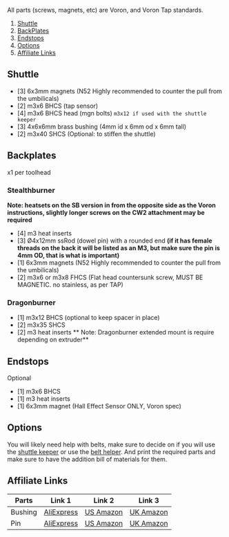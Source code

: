 All parts (screws, magnets, etc) are Voron, and Voron Tap standards.

1. [Shuttle](#shuttle)
2. [BackPlates](#backplates)
3. [Endstops](#endstops)
4. [Options](#options)
5. [Affiliate Links](#affiliate-links)

## Shuttle

- [3] 6x3mm magnets (N52 Highly recommended to counter the pull from the umbilicals)
- [2] m3x6 BHCS (tap sensor)
- [4] m3x6 BHCS head (mgn bolts) `m3x12 if used with the shuttle keeper`
- [3] 4x6x6mm brass bushing (4mm id x 6mm od x 6mm tall)
- [2] m3x40 SHCS (Optional: to stiffen the shuttle)


## Backplates

x1 per toolhead

### Stealthburner

**Note: heatsets on the SB version in from the opposite side as the Voron instructions, slightly longer screws on the CW2 attachment may be required**

- [4] m3 heat inserts
- [3] Ø4x12mm ssRod (dowel pin) with a rounded end **(if it has female threads on the back it will be listed as an M3, but make sure the pin is 4mm OD, that is what is important)**
- [1] 6x3mm magnets (N52 Highly recommended to counter the pull from the umbilicals)
- [2] m3x6 or m3x8 FHCS (Flat head countersunk screw, MUST BE MAGNETIC. no stainless, as per TAP)

### Dragonburner

- [1] m3x12 BHCS (optional to keep spacer in place)
- [2] m3x35 SHCS
- [2] m3 heat inserts
** Note: Dragonburner extended mount is require depending on extruder**

## Endstops

Optional

- [1] m3x6 BHCS
- [1] m3 heat inserts
- [1] 6x3mm magnet (Hall Effect Sensor ONLY, Voron spec)


## Options

You will likely need help with belts, make sure to decide on if you will use the [shuttle keeper](https://github.com/DraftShift/Stealthchanger/tree/main/STLs/Extras) or use the [belt helper](https://github.com/DraftShift/Stealthchanger/tree/main/UserMods/HellSpark/BeltHelper).  And print the required parts and make sure to have the addition bill of materials for them.


## Affiliate Links

| Parts   	| Link 1     | Link 2    | Link 3    |
|---------	|------------|-----------|-----------|
| Bushing 	| [AliExpress](https://s.click.aliexpress.com/e/_Dmsh3LJ) | [US Amazon](https://amzn.to/3RAjKtY) | [UK Amazon](https://amzn.to/48jnoPO) | 
| Pin     	| [AliExpress](https://s.click.aliexpress.com/e/_DCQkrFP) | [US Amazon](https://amzn.to/3GZBSZn) | [UK Amazon](https://amzn.to/488gP2v) |
